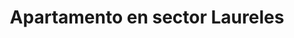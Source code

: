 ---
title: Apartamento en sector Laureles
description: Renta de apartamento amoblado en sector Laureles con un área de 40 m2, estrato 5, cerca al èxito. 1 habitación con 2 camas dobles, cocina totalmente amoblada, barra americana, WIFI, televisión Smart TV. Ventanales hacia la calle muy iluminado
address: Circular 73A, calle 35
area: 37
stratum: 5
bedrooms: 1
beds: 2
bathrooms: 1
kitchen: 1
kitchenFurnished: true
wifi: true
tv: true
tvType: Smart TV
propertyImages:
- image: ./apartamento-1-camas-1.jpg
  altText: Habitación con 1 cama
- image: ../src/assets/images/apartamento-1-camas-2.jpg
  altText: Habitación con 2 camas
- image: ../src/assets/images/apartamento-1-closet.jpg
  altText: Habitación con 1 closet
- image: ../src/assets/images/apartamento-1-sala.jpg
  altText: Sala de apartamento
featured: true
featuredImage: ../src/assets/images/apartamento-3-sala.jpg
featuredImageAltText: Habitación con 1 cama
slug: apto-sector-laureles-circular-73a-calle-35
---